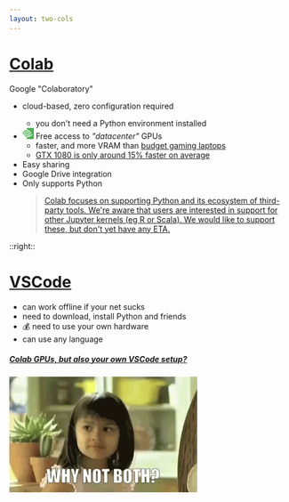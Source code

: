 ```yaml
---
layout: two-cols
---
```


# [<logos-google /> Colab](https://colab.research.google.com/)

Google "Colaboratory"

- <mdi-cloud class="text-blue-400" /> cloud-based, zero configuration required
  * you don't need a Python environment installed
- <img src="/images/nvidia.png" style="width: 20px; height: 20px; display: inline " /> Free access to
  _"datacenter"_ GPUs
  * faster, and more VRAM than [budget gaming laptops][1]
  * [GTX 1080 is only around 15% faster on average][3]
- <mdi-share class="text-orange-400" /> Easy sharing
- <logos-google-drive /> Google Drive integration
- <logos-python /> Only supports Python
  > [Colab focuses on supporting Python and its ecosystem of third-party tools. We're aware that users are interested in support for other Jupyter kernels (eg R or Scala). We would like to support these, but don't yet have any ETA.][2]


[1]: https://towardsdatascience.com/google-colab-how-does-it-compare-to-a-gpu-enabled-laptop-851c1e0a2ca9
[2]: https://research.google.com/colaboratory/faq.html
[3]: https://towardsdatascience.com/deep-learning-on-a-budget-450-egpu-vs-google-colab-494f9a2ff0db

::right::

# <logos-visual-studio-code /> [VSCode](https://code.visualstudio.com/docs/datascience/jupyter-notebooks)

- <mdi-wifi-off class="text-red-500" /> can work offline if your net sucks
- <mdi-download class="text-green-500" /> need to download, install Python and friends
- 💰 need to use your own hardware
- <span class="bg-blue-100/50 p-1 rounded-3xl">
    <logos-scala /> <logos-julia /> <logos-r-lang /> <logos-javascript />
  </span> can use any language

<div class="mt-8"></div>

##### [<mdi-heart class="text-yellow-500" /> Colab GPUs, but also <mdi-heart class="text-blue-600" /> your own VSCode setup?][1]

<img alt="both" src="/images/why-not-both.gif" class="mt-2" />

[1]: https://colab.research.google.com/github/JayThibs/jacques-blog/blob/master/_notebooks/2021-09-27-connect-to-colab-from-local-vscode.ipynb